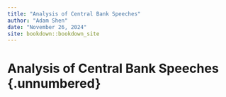 ```yaml
---
title: "Analysis of Central Bank Speeches"
author: "Adam Shen"
date: "November 26, 2024"
site: bookdown::bookdown_site
---
```


# Analysis of Central Bank Speeches {.unnumbered}

